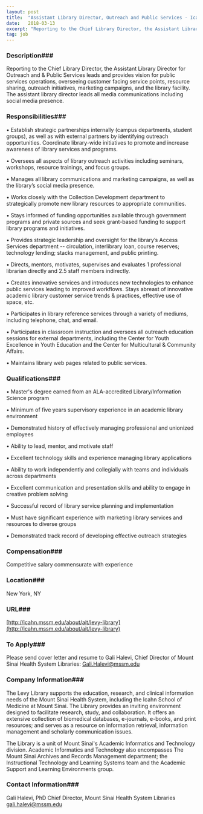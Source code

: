 ```yaml
---
layout: post
title:  "Assistant Library Director, Outreach and Public Services - Icahn School of Medicine at Mount Sinai "
date:   2018-03-13
excerpt: "Reporting to the Chief Library Director, the Assistant Library Director for Outreach and & Public Services leads and provides vision for public services operations, overseeing customer facing service points, resource sharing, outreach initiatives, marketing campaigns, and the library facility. The assistant library director leads all media communications including social media..."
tag: job
---
```


### Description###

Reporting to the Chief Library Director, the Assistant Library Director for Outreach and & Public Services leads and provides vision for public services operations, overseeing customer facing service points, resource sharing, outreach initiatives, marketing campaigns, and the library facility. The assistant library director leads all media communications including social media presence. 
	



### Responsibilities###


• 	Establish strategic partnerships internally (campus departments, student groups), as well as with external partners by identifying outreach opportunities. Coordinate library-wide initiatives to promote and increase awareness of library services and programs.

• 	Oversees all aspects of library outreach activities including seminars, workshops, resource trainings, and focus groups.

• 	Manages all library communications and marketing campaigns, as well as the library’s social media presence.

• 	Works closely with the Collection Development department to strategically promote new library resources to appropriate communities. 

• 	Stays informed of funding opportunities available through government programs and private sources and seek grant-based funding to support library programs and initiatives. 

• 	Provides strategic leadership and oversight for the library’s Access Services department -- circulation, interlibrary loan, course reserves; technology lending; stacks management, and public printing.

• 	Directs, mentors, motivates, supervises and evaluates 1 professional librarian directly and 2.5 staff members indirectly. 

• 	Creates innovative services and introduces new technologies to enhance public services leading to improved workflows. Stays abreast of innovative academic library customer service trends & practices, effective use of space, etc. 

• 	Participates in library reference services through a variety of mediums, including telephone, chat, and email. 

• 	Participates in classroom instruction and oversees all outreach education sessions for external departments, including the Center for Youth Excellence in Youth Education and the Center for Multicultural & Community Affairs. 

• 	Maintains library web pages related to public services.



### Qualifications###


• 	Master's degree earned from an ALA-accredited Library/Information Science program

• 	Minimum of five years supervisory experience in an academic library environment

• 	Demonstrated history of effectively managing professional and unionized employees

• 	Ability to lead, mentor, and motivate staff

• 	Excellent technology skills and experience managing library applications

• 	Ability to work independently and collegially with teams and individuals across departments

• 	Excellent communication and presentation skills and ability to engage in creative problem solving

• 	Successful record of library service planning and implementation

• 	Must have significant experience with marketing library services and resources to diverse groups

• 	Demonstrated track record of developing effective outreach strategies 




### Compensation###

Competitive salary commensurate with experience 


### Location###

New York, NY


### URL###

[http://icahn.mssm.edu/about/ait/levy-library](http://icahn.mssm.edu/about/ait/levy-library)

### To Apply###

Please send cover letter and resume to Gali Halevi, Chief Director of Mount Sinai Health System Libraries: Gali.Halevi@mssm.edu 


### Company Information###

The Levy Library supports the education, research, and clinical information needs of the Mount Sinai Health System, including the Icahn School of Medicine at Mount Sinai. The Library provides an inviting environment designed to facilitate research, study, and collaboration. It offers an extensive collection of biomedical databases, e-journals, e-books, and print resources; and serves as a resource on information retrieval, information management and scholarly communication issues.

The Library is a unit of Mount Sinai's Academic Informatics and Technology division. Academic Informatics and Technology also encompasses The Mount Sinai Archives and Records Management department; the Instructional Technology and Learning Systems team and the Academic Support and Learning Environments group.


### Contact Information###

Gali Halevi, PhD 
Chief Director, Mount Sinai Health System Libraries 
gali.halevi@mssm.edu 

